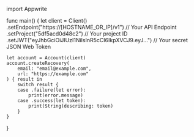 import Appwrite

func main() {
    let client = Client()
      .setEndpoint("https://[HOSTNAME_OR_IP]/v1") // Your API Endpoint
      .setProject("5df5acd0d48c2") // Your project ID
      .setJWT("eyJhbGciOiJIUzI1NiIsInR5cCI6IkpXVCJ9.eyJ...") // Your secret JSON Web Token

    let account = Account(client)
    account.createRecovery(
        email: "email@example.com",
        url: "https://example.com"
    ) { result in
        switch result {
        case .failure(let error):
            print(error.message)
        case .success(let token):
            print(String(describing: token)
        }
    }
}
